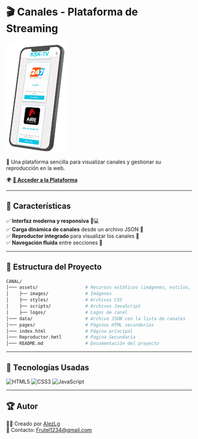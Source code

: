 # 🎬 **Canales - Plataforma de Streaming**  

<img src="https://github.com/AlezLg/KSK-TV/blob/main/assents/img/CELU.png?raw=true" height="300px" aling="right">

📡 Una plataforma sencilla para visualizar canales y gestionar su reproducción en la web.  

🌍 **[🔗 Acceder a la Plataforma](https://ksk-tv.netlify.app)**  



---

## 🚀 **Características**  

✅ **Interfaz moderna y responsiva** 📱💻  
✅ **Carga dinámica de canales** desde un archivo JSON 📂  
✅ **Reproductor integrado** para visualizar los canales 🎥  
✅ **Navegación fluida** entre secciones 🔄  

---

## 📂 **Estructura del Proyecto**  

```bash
CANAL/
│─── assets/                  # Recursos estáticos (imágenes, estilos, scripts)
│    ├── images/              # Imágenes
│    ├── styles/              # Archivos CSS
│    ├── scripts/             # Archivos JavaScript
│    ├── logos/               # Logos de canal
│─── data/                    # Archivo JSON con la lista de canales
│─── pages/                   # Páginas HTML secundarias
│─── index.html               # Página principal
│─── Reproductor.hmtl         # Pagina Secundaria
│─── README.md                # Documentación del proyecto

```
---

## 🔧 **Tecnologías Usadas**  

![HTML5](https://img.shields.io/badge/HTML5-E34F26?style=for-the-badge&logo=html5&logoColor=white) 
![CSS3](https://img.shields.io/badge/CSS3-1572B6?style=for-the-badge&logo=css3&logoColor=white)
![JavaScript](https://img.shields.io/badge/JavaScript-F7DF1E?style=for-the-badge&logo=javascript&logoColor=black)  

---



## 🏆 **Autor**  

👨‍💻 Creado por [AlezLg](https://github.com/AlezLg)  
📧 Contacto: [Frutel1234@gmail.com](Frutel1234@gmail.com)  
